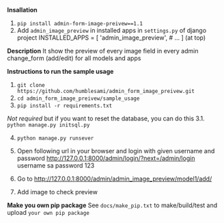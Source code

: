 **Insallation**
1. `pip install admin-form-image-preivew==1.1`
2. Add `admin_image_preview` in installed apps in `settings.py` of django project
    INSTALLED_APPS = [
        'admin_image_preview',
        # ...
    ] (at top)


**Description**
It show the preview of every image field in every admin change_form (add/edit) for all models and apps

**Instructions to run the sample usage**
1. `git clone https://github.com/humblesami/admin_form_image_preivew.git`
2. `cd admin_form_image_preivew/sample_usage`
3. `pip install -r requirements.txt`

*Not required* but if you want to reset the database, you can do this
3.1. `python manage.py initsql.py`


4. `python manage.py runsever`

5. Open following url in your browser and login with given username and password
http://127.0.0.1:8000/admin/login/?next=/admin/login
username
sa
password
123

6. Go to
http://127.0.0.1:8000/admin/admin_image_preview/model1/add/

7. Add image to check preview

**Make you own pip package**
See `docs/make_pip.txt` to make/build/test and upload `your own pip package`
